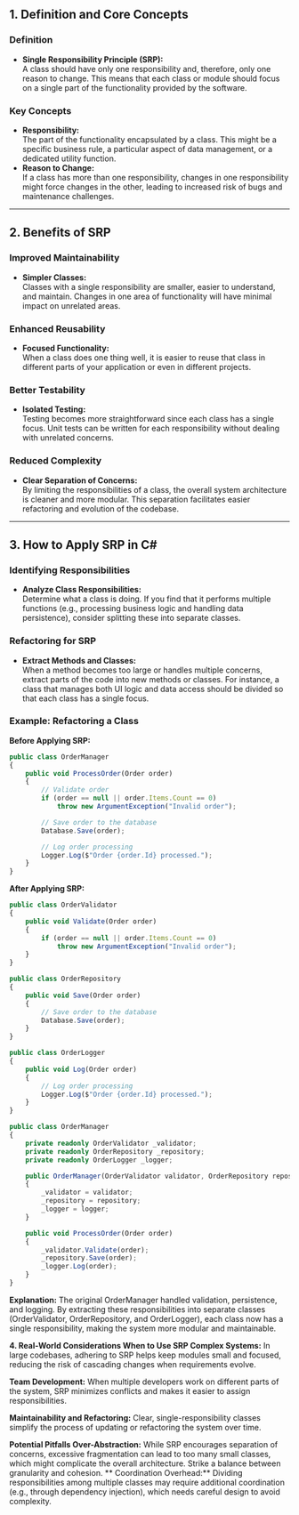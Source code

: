 ## 1. Definition and Core Concepts

### Definition
- **Single Responsibility Principle (SRP):**  
  A class should have only one responsibility and, therefore, only one reason to change. This means that each class or module should focus on a single part of the functionality provided by the software.

### Key Concepts
- **Responsibility:**  
  The part of the functionality encapsulated by a class. This might be a specific business rule, a particular aspect of data management, or a dedicated utility function.
- **Reason to Change:**  
  If a class has more than one responsibility, changes in one responsibility might force changes in the other, leading to increased risk of bugs and maintenance challenges.

---

## 2. Benefits of SRP

### Improved Maintainability
- **Simpler Classes:**  
  Classes with a single responsibility are smaller, easier to understand, and maintain. Changes in one area of functionality will have minimal impact on unrelated areas.
  
### Enhanced Reusability
- **Focused Functionality:**  
  When a class does one thing well, it is easier to reuse that class in different parts of your application or even in different projects.

### Better Testability
- **Isolated Testing:**  
  Testing becomes more straightforward since each class has a single focus. Unit tests can be written for each responsibility without dealing with unrelated concerns.
  
### Reduced Complexity
- **Clear Separation of Concerns:**  
  By limiting the responsibilities of a class, the overall system architecture is cleaner and more modular. This separation facilitates easier refactoring and evolution of the codebase.

---

## 3. How to Apply SRP in C#

### Identifying Responsibilities
- **Analyze Class Responsibilities:**  
  Determine what a class is doing. If you find that it performs multiple functions (e.g., processing business logic and handling data persistence), consider splitting these into separate classes.
  
### Refactoring for SRP
- **Extract Methods and Classes:**  
  When a method becomes too large or handles multiple concerns, extract parts of the code into new methods or classes. For instance, a class that manages both UI logic and data access should be divided so that each class has a single focus.
  
### Example: Refactoring a Class
**Before Applying SRP:**
```typescript
public class OrderManager
{
    public void ProcessOrder(Order order)
    {
        // Validate order
        if (order == null || order.Items.Count == 0)
            throw new ArgumentException("Invalid order");

        // Save order to the database
        Database.Save(order);

        // Log order processing
        Logger.Log($"Order {order.Id} processed.");
    }
}
```

**After Applying SRP:**

```typescript
public class OrderValidator
{
    public void Validate(Order order)
    {
        if (order == null || order.Items.Count == 0)
            throw new ArgumentException("Invalid order");
    }
}

public class OrderRepository
{
    public void Save(Order order)
    {
        // Save order to the database
        Database.Save(order);
    }
}

public class OrderLogger
{
    public void Log(Order order)
    {
        // Log order processing
        Logger.Log($"Order {order.Id} processed.");
    }
}

public class OrderManager
{
    private readonly OrderValidator _validator;
    private readonly OrderRepository _repository;
    private readonly OrderLogger _logger;

    public OrderManager(OrderValidator validator, OrderRepository repository, OrderLogger logger)
    {
        _validator = validator;
        _repository = repository;
        _logger = logger;
    }

    public void ProcessOrder(Order order)
    {
        _validator.Validate(order);
        _repository.Save(order);
        _logger.Log(order);
    }
}
```

**Explanation:**
The original OrderManager handled validation, persistence, and logging. By extracting these responsibilities into separate classes (OrderValidator, OrderRepository, and OrderLogger), each class now has a single responsibility, making the system more modular and maintainable.

**4. Real-World Considerations
When to Use SRP
Complex Systems:**
In large codebases, adhering to SRP helps keep modules small and focused, reducing the risk of cascading changes when requirements evolve.

**Team Development:**
When multiple developers work on different parts of the system, SRP minimizes conflicts and makes it easier to assign responsibilities.

**Maintainability and Refactoring:**
Clear, single-responsibility classes simplify the process of updating or refactoring the system over time.

**Potential Pitfalls
Over-Abstraction:**
While SRP encourages separation of concerns, excessive fragmentation can lead to too many small classes, which might complicate the overall architecture. Strike a balance between granularity and cohesion.
**
Coordination Overhead:**
Dividing responsibilities among multiple classes may require additional coordination (e.g., through dependency injection), which needs careful design to avoid complexity.